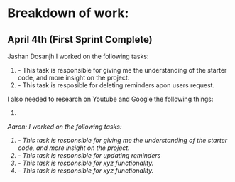 # Breakdown of work:
## April 4th (First Sprint Complete)
Jashan Dosanjh
I worked on the following tasks:
1. <Watch Videos one-three> - This task is responsible for giving me the understanding of the starter code, and more insight on the project.
2. <Delete Reminder> - This task is resposible for deleting reminders apon users request.

I also needed to research on Youtube and Google the following things:
1. <I had to research on what things like findIndex do and how to work with them. The research was through google. >

Aaron:
I worked on the following tasks:
1. <Watch Videos one-three> - This task is responsible for giving me the understanding of the starter code, and more insight on the project.
2. <update reminder> - This task is responsible for updating reminders
3. <Insert Some Task Here> - This task is responsible for xyz functionality.
4. <Insert Some Task Here> - This task is responsible for xyz functionality.


